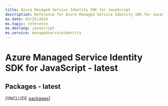 ```yaml
---
title: Azure Managed Service Identity SDK for JavaScript
description: Reference for Azure Managed Service Identity SDK for JavaScript
ms.date: 03/25/2024
ms.topic: reference
ms.devlang: javascript
ms.service: managedserviceidentity
---
```

# Azure Managed Service Identity SDK for JavaScript - latest
## Packages - latest
[!INCLUDE [packages](managed-service-identity-index.md)]